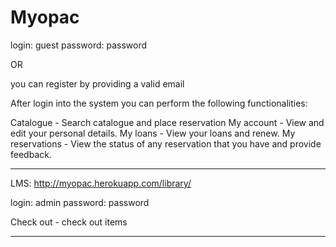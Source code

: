 
Myopac
====================

login: guest
password: password

OR

you can register by providing a valid email


After login into the system you can perform the following functionalities:

Catalogue - Search catalogue and place reservation
My account - View and edit your personal details.
My loans  - View your loans and renew.
My reservations - View the status of any reservation that you have and provide feedback.



------------------------------------


LMS: http://myopac.herokuapp.com/library/

login: admin
password: password

Check out - check out items

-------------------------------------



